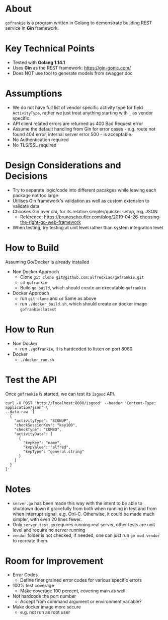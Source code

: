 # About
`gofrankie` is a program written in Golang to demonstrate building REST service in **Gin** framework.

# Key Technical Points
- Tested with **Golang 1.14.1**
- Uses **Gin** as the REST framework: https://gin-gonic.com/
- Does NOT use tool to generate models from swagger doc

# Assumptions
- We do not have full list of vendor specific activity type for field `ActivityType`, rather we just treat anything starting with `_` as vendor specific.
- API client related errors are returned as 400 Bad Request error
- Assume the default handling from Gin for error cases - e.g. route not found 404 error, internal server error 500 - is acceptable.
- No Authentication required
- No TLS/SSL required

# Design Considerations and Decisions
- Try to separate logic/code into different pacakges while leaving each package not too large
- Utilises Gin framework's validation as well as custom extension to validate data
- Chooses Gin over chi, for its relative simpler/quicker setup, e.g. JSON
    * Reference: https://brunoscheufler.com/blog/2019-04-26-choosing-the-right-go-web-framework
- When testing, try testing at unit level rather than system integration level

# How to Build
Assuming Go/Docker is already installed
- Non Docker Approach
    * Clone `git clone git@github.com:alfredxiao/gofrankie.git`
    * `cd gofrankie`
    * Build `go build`, which should create an executable `gofrankie`
- Docker Approach
    * run `git clone` and `cd` Same as above
    * run `./docker_build.sh`, which should create an docker image `gofrankie:latest`

# How to Run
- Non Docker
    * run `./gofrankie`, it is hardcoded to listen on port 8080 
- Docker
    * `./docker_run.sh`

# Test the API
Once `gofrankie` is started, we can test its `isgood` API.
```
curl -X POST 'http://localhost:8080/isgood' --header 'Content-Type: application/json' \
--data-raw '[
  {
    "activityType": "SIGNUP",
    "checkSessionKey": "key100",
    "checkType": "COMBO",
    "activityData": [
      {
        "kvpKey": "name",
        "kvpValue": "alfred",
        "kvpType": "general.string"
      }
    ]
  }
]'
```

# Notes
- `server.go` has been made this way with the intent to be able to shutdown down it gracefully from both when running in test and from when interrupt signal, e.g. Ctrl-C. Otherwise, it could be made much simpler, with even 20 lines fewer.
- Only `server_test.go` requires running real server, other tests are unit level and require no server running
- `vendor` folder is not checked, if needed, one can just run `go mod vendor` to recreate them.

# Room for Improvement
- Error Codes
    * Define finer grained error codes for various specific errors
- 100% test coverage
    * Make coverage 100 percent, covering main as well
- Not hardcode the port number
    * Accept from command argument or environment variable?
- Make docker image more secure
    * e.g. not run as root user